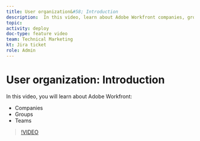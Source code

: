 ```yaml
---
title: User organization&#58; Introduction
description:  In this video, learn about Adobe Workfront companies, groups, and teams.
topic:
activity: deploy
doc-type: feature video
team: Technical Marketing
kt: Jira ticket
role: Admin
---
```

# User organization&#58; Introduction

In this video, you will learn about Adobe Workfront:

* Companies
* Groups
* Teams

>[!VIDEO](https://video.tv.adobe.com/v/335068/?quality=12)
